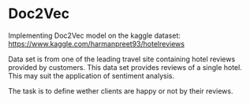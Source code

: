 # Doc2Vec

Implementing Doc2Vec model on the kaggle dataset: https://www.kaggle.com/harmanpreet93/hotelreviews

Data set is from one of the leading travel site containing hotel reviews provided by customers. This data set provides reviews of a single hotel. This may suit the application of sentiment analysis.

The task is to define wether clients are happy or not by their reviews.
